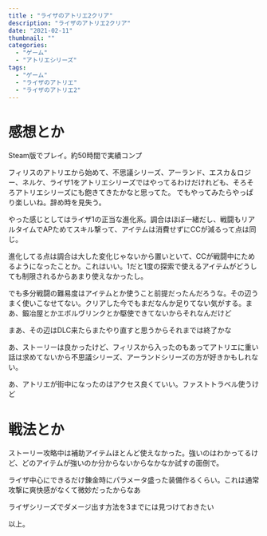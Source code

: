 ```yaml
---
title : "ライザのアトリエ2クリア"
description: "ライザのアトリエ2クリア"
date: "2021-02-11"
thumbnail: ""
categories:
  - "ゲーム"
  - "アトリエシリーズ"
tags:
  - "ゲーム"
  - "ライザのアトリエ"
  - "ライザのアトリエ2"
---
```


# 感想とか
Steam版でプレイ。約50時間で実績コンプ

フィリスのアトリエから始めて、不思議シリーズ、アーランド、エスカ＆ロジー、ネルケ、ライザ1をアトリエシリーズではやってるわけだけれども、そろそろアトリエシリーズにも飽きてきたかなと思ってた。
でもやってみたらやっぱり楽しいね。辞め時を見失う。

やった感じとしてはライザ1の正当な進化系。調合はほぼ一緒だし、戦闘もリアルタイムでAPためてスキル撃って、アイテムは消費せずにCCが減るって点は同じ。

進化してる点は調合は大した変化じゃないから置いといて、CCが戦闘中にためるようになったことか。これはいい。1だと1度の探索で使えるアイテムがどうしても制限されるからあまり使えなかったし。

でも多分戦闘の難易度はアイテムとか使うこと前提だったんだろうな。その辺うまく使いこなせてない。クリアした今でもまだなんか足りてない気がする。まあ、鍛冶屋とかエボルヴリンクとか駆使できてないからそれなんだけど

まあ、その辺はDLC来たらまたやり直すと思うからそれまでは終了かな

あ、ストーリーは良かったけど、フィリスから入ったのもあってアトリエに重い話は求めてないから不思議シリーズ、アーランドシリーズの方が好きかもしれない。

あ、アトリエが街中になったのはアクセス良くていい。ファストトラベル使うけど

# 戦法とか
ストーリー攻略中は補助アイテムほとんど使えなかった。強いのはわかってるけど、どのアイテムが強いのか分からないからなかなか試すの面倒で。

ライザ中心にできるだけ錬金時にパラメータ盛った装備作るくらい。これは通常攻撃に爽快感がなくて微妙だったからなあ

ライザシリーズでダメージ出す方法を3までには見つけておきたい


以上。
